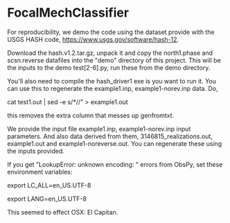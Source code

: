 FocalMechClassifier
===================

For reproducibility, we demo the code using the dataset provide
with the USGS HASH code, https://www.usgs.gov/software/hash-12.

Download the hash.v1.2.tar.gz, unpack it and copy the north1.phase
and scsn.reverse datafiles into the "demo" directory of this project.
This will be the inputs to the demo test[2-6].py, run these from the
demo directory. 

You'll also need to compile the hash_driver1 exe is you want to run
it. You can use this to regenerate the example1.inp, example1-norev.inp
data. Do,

cat test1.out | sed -e s/*//" > example1.out

this removes the extra column that messes up genfromtxt.

We provide the input file example1.inp, example1-norev.inp input
parameters. And also data derived from them,  3146815_realizations.out,
example1.out and example1-noreverse.out. You can regenerate these using
the inputs provided.

If you get "LookupError: unknown encoding: " errors from ObsPy, set these environment variables:

export LC_ALL=en_US.UTF-8

export LANG=en_US.UTF-8

This seemed to effect OSX: El Capitan.
